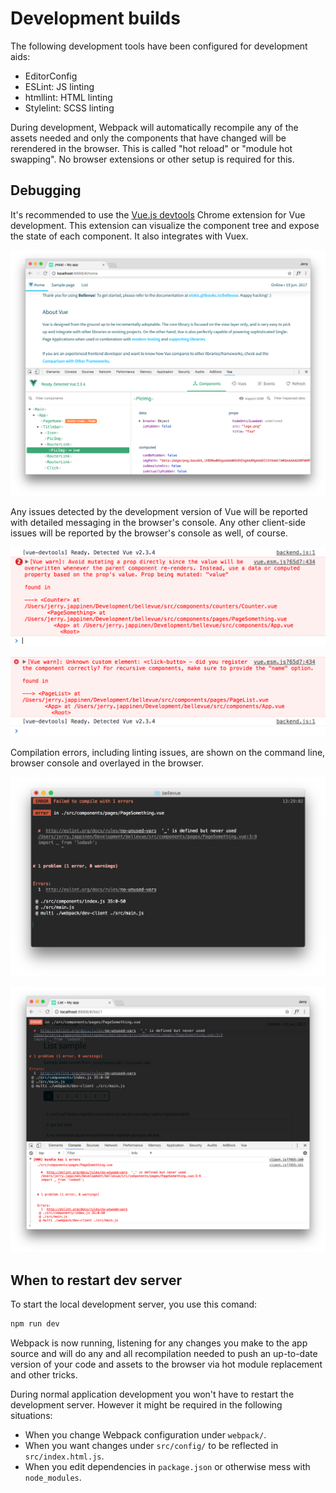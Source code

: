 
# Development builds

The following development tools have been configured for development aids:

- EditorConfig
- ESLint: JS linting
- htmllint: HTML linting
- Stylelint: SCSS linting

During development, Webpack will automatically recompile any of the assets needed and only the components that have changed will be rerendered in the browser. This is called "hot reload" or "module hot swapping". No browser extensions or other setup is required for this.

## Debugging

It's recommended to use the [Vue.js devtools](https://chrome.google.com/webstore/detail/vuejs-devtools/nhdogjmejiglipccpnnnanhbledajbpd?hl=en) Chrome extension for Vue development. This extension can visualize the component tree and expose the state of each component. It also integrates with Vuex.

![Debugging](../images/debugging-vue-devtools.png)

Any issues detected by the development version of Vue will be reported with detailed messaging in the browser's console. Any other client-side issues will be reported by the browser's console as well, of course.

![Debugging](../images/debugging-vue-errors-1.png)

![Debugging](../images/debugging-vue-errors-2.png)

Compilation errors, including linting issues, are shown on the command line, browser console and overlayed in the browser.

![Debugging](../images/debugging-linting-cli.png)

![Debugging](../images/debugging-linting-browser.png)

## When to restart dev server

To start the local development server, you use this comand:

```sh
npm run dev
```

Webpack is now running, listening for any changes you make to the app source and will do any and all recompilation needed to push an up-to-date version of your code and assets to the browser via hot module replacement and other tricks.

During normal application development you won't have to restart the development server. However it might be required in the following situations:

- When you change Webpack configuration under `webpack/`.
- When you want changes under `src/config/` to be reflected in `src/index.html.js`.
- When you edit dependencies in `package.json` or otherwise mess with `node_modules`.
